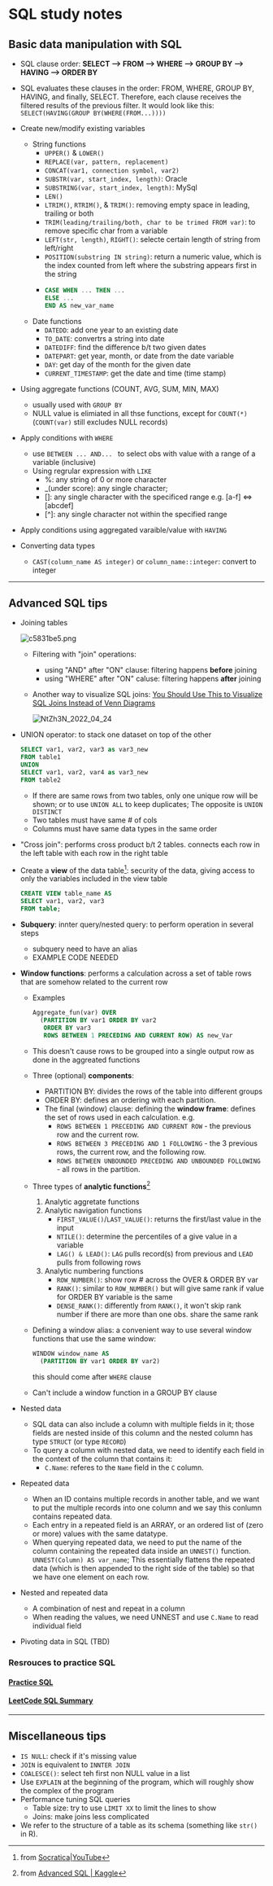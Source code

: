 # SQL study notes

## Basic data manipulation with SQL
- SQL clause order: **SELECT --> FROM --> WHERE --> GROUP BY --> HAVING --> ORDER BY**
- SQL evaluates these clauses in the order: FROM, WHERE, GROUP BY, HAVING, and finally, SELECT. Therefore, each clause receives the filtered results of the previous filter. It would look like this: `SELECT(HAVING(GROUP BY(WHERE(FROM...))))`
- Create new/modify existing variables
  - String functions
    - `UPPER()` & `LOWER()`
    - `REPLACE(var, pattern, replacement)`
    - `CONCAT(var1, connection symbol, var2)`
    - `SUBSTR(var, start_index, length)`: Oracle
    - `SUBSTRING(var, start_index, length)`: MySql
    - `LEN()`
    - `LTRIM()`, `RTRIM()`, & `TRIM()`: removing empty space in leading, trailing or both
    - `TRIM(leading/trailing/both, char to be trimed FROM var)`: to remove specific char from a variable
    - `LEFT(str, length)`, `RIGHT()`: selecte certain length of string from left/right
    - `POSITION(substring IN string)`: return a numeric value, which is the index counted from left where the substring appears first in the string
    - ```sql
      CASE WHEN ... THEN ... 
      ELSE ... 
      END AS new_var_name
      ```
   - Date functions
     -  `DATEDD`: add one year to an existing date
     -  `TO_DATE`: convertrs a string into date
     -  `DATEDIFF`: find the difference b/t two given dates
     -  `DATEPART`: get year, month, or date from the date variable
     -  `DAY`: get day of the month for the given date
     -  `CURRENT_TIMESTAMP`: get the date and time (time stamp)  
- Using aggregate functions (COUNT, AVG, SUM, MIN, MAX)
  - usually used with `GROUP BY`
  - NULL value is elimiated in all thse functions, except for `COUNT(*)` (`COUNT(var)` still excludes NULL records)
- Apply conditions with `WHERE`
  - use `BETWEEN ... AND... ` to select obs with value with a range of a variable (inclusive)
  - Using regrular expression with `LIKE`
    - %: any string of 0 or more character
    - _(under score): any single character; 
    - []: any single character with the specificed range e.g. [a-f] <=> [abcdef]
    - [^]: any single character not within the specified range
- Apply conditions using aggregated varaible/value with `HAVING`

- Converting data types
  
  -  `CAST(column_name AS integer)` or `column_name::integer`: convert to integer  

-----
## Advanced SQL tips
- Joining tables
  
  ![c5831be5.png](https://raw.githubusercontent.com/askming/picgo/master/c5831be5_20200625134008.png)

  - Filtering with "join" operations: 
    - using "AND" after "ON" clause: filtering happens **before** joining
    - using "WHERE" after "ON" caluse: filtering happens **after** joining

  - Another way to visualize SQL joins: [You Should Use This to Visualize SQL Joins Instead of Venn Diagrams](https://towardsdatascience.com/you-should-use-this-to-visualize-sql-joins-instead-of-venn-diagrams-ede15f9583fc)
  
    ![NtZh3N_2022_04_24](https://cdn.jsdelivr.net/gh/askming/upic@master/uPic/NtZh3N_2022_04_24.jpg)
  
- UNION operator: to stack one dataset on top of the other
  ```sql
  SELECT var1, var2, var3 as var3_new
  FROM table1
  UNION
  SELECT var1, var2, var4 as var3_new
  FROM table2
  ```
  - If there are same rows from two tables, only one unique row will be shown; or to use `UNION ALL` to keep duplicates; The opposite is `UNION DISTINCT`
  - Two tables must have same # of cols
  - Columns must have same data types in the same order
-  "Cross join": performs cross product b/t 2 tables. connects each row in the left table with each row in the right table
- Create a **view** of the data table[^Socratica]: security of the data, giving access to only the variables included in the view table
  ```sql
  CREATE VIEW table_name AS
  SELECT var1, var2, var3
  FROM table;
  ```
- **Subquery**: innter query/nested query: to perform operation in several steps
  - subquery need to have an alias
  - EXAMPLE CODE NEEDED
- **Window functions**: performs a calculation across a set of table rows that are somehow related to the current row
  - Examples
    ```sql
    Aggregate_fun(var) OVER
      (PARTITION BY var1 ORDER BY var2
       ORDER BY var3
       ROWS BETWEEN 1 PRECEDING AND CURRENT ROW) AS new_Var
    ```
  - This doesn't cause rows to be grouped into a single output row as done in the aggreated functions

  - Three (optional) **components**:
    - PARTITION BY: divides the rows of the table into different groups
    - ORDER BY: defines an ordering with each partition.
    - The final (window) clause: defining the **window frame**: defines the set of rows used in each calculation. e.g.
      - `ROWS BETWEEN 1 PRECEDING AND CURRENT ROW` - the previous row and the current row.
      - `ROWS BETWEEN 3 PRECEDING AND 1 FOLLOWING` - the 3 previous rows, the current row, and the following row.
      - `ROWS BETWEEN UNBOUNDED PRECEDING AND UNBOUNDED FOLLOWING` - all rows in the partition.
    
   - Three types of **analytic functions**[^kaggle]
      1. Analytic aggretate functions
      2. Analytic navigation functions
          - `FIRST_VALUE()`/`LAST_VALUE()`: returns the first/last value in the input 
          - `NTILE()`: determine the percentiles of a give value in a variable
          - `LAG() & LEAD()`: `LAG` pulls record(s) from previous and `LEAD` pulls from following rows
      3. Analytic numbering functions   
          - `ROW_NUMBER()`: show row # across the OVER & ORDER BY var
          - `RANK()`: similar to `ROW_NUMBER()` but will give same rank if value for ORDER BY variable is the same
          - `DENSE_RANK()`: differently from `RANK()`, it won't skip rank number if there are more than one obs. share the same rank

  - Defining a window alias: a convenient way to use several window functions that use the same window:
    ```sql
    WINDOW window_name AS
      (PARTITION BY var1 ORDER BY var2)
    ```
    this should come after `WHERE` clause
  - Can't include a window function in a GROUP BY clause

- Nested data
  - SQL data can also include a column with multiple fields in it; those fields are nested inside of this column and the nested column has type `STRUCT` (or type `RECORD`)
  - To query a column with nested data, we need to identify each field in the context of the column that contains it:
    - `C.Name`: referes to the `Name` field in the `C` column.

- Repeated data
  - When an ID contains multiple records in another table, and we want to put the multiple records into one column and we say this conlumn contains repeated data.
  - Each entry in a repeated field is an ARRAY, or an ordered list of (zero or more) values with the same datatype.
  - When querying repeated data, we need to put the name of the column containing the repeated data inside an `UNNEST()` function. `UNNEST(Column) AS var_name`; This essentially flattens the repeated data (which is then appended to the right side of the table) so that we have one element on each row.

- Nested and repeated data
  - A combination of nest and repeat in a column
  - When reading the values, we need UNNEST and use `C.Name` to read individual field

- Pivoting data in SQL (TBD)

### Resrouces to practice SQL
#### [Practice SQL](https://www.sql-practice.com/)
#### [LeetCode SQL Summary](https://github.com/siqichen-usc/LeetCode-SQL-Summary)

-----
## Miscellaneous tips
- `IS NULL`: check if it's missing value 
- `JOIN` is equivalent to `INNTER JOIN`
- `COALESCE()`: select teh first non NULL value in a list
- Use `EXPLAIN` at the beginning of the program, which will roughly show the complex of the program
- Performance tuning SQL queries
  - Table size: try to use `LIMIT XX` to limit the lines to show
  - Joins: make joins less complicated
- We refer to the structure of a table as its schema (something like `str()` in R). 

[^Socratica]: from [Socratica|YouTube](https://www.youtube.com/channel/UCW6TXMZ5Pq6yL6_k5NZ2e0Q)
[^kaggle]: from [Advanced SQL \| Kaggle](https://www.kaggle.com/learn/advanced-sql)

